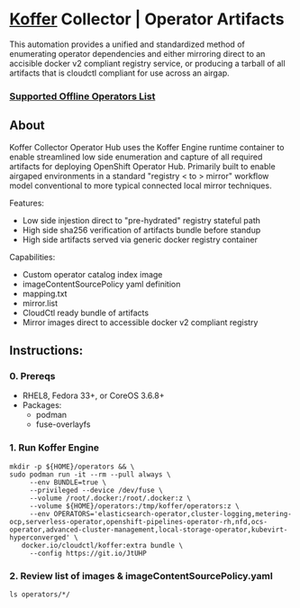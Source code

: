 # [Koffer](https://github.com/containercraft/Koffer) Collector | Operator Artifacts
This automation provides a unified and standardized method of enumerating
operator dependencies and either mirroring direct to an accisible docker v2
compliant registry service, or producing a tarball of all artifacts that is
cloudctl compliant for use across an airgap.
### [Supported Offline Operators List](https://access.redhat.com/articles/4740011)

## About
Koffer Collector Operator Hub uses the Koffer Engine runtime container to enable
streamlined low side enumeration and capture of all required artifacts for deploying
OpenShift Operator Hub. Primarily built to enable airgaped environments in a standard 
"registry < to > mirror" workflow model conventional to more typical connected 
local mirror techniques.

Features:
  - Low side injestion direct to "pre-hydrated" registry stateful path
  - High side sha256 verification of artifacts bundle before standup
  - High side artifacts served via generic docker registry container

Capabilities:
  - Custom operator catalog index image
  - imageContentSourcePolicy yaml definition
  - mapping.txt
  - mirror.list
  - CloudCtl ready bundle of artifacts
  - Mirror images direct to accessible docker v2 compliant registry

## Instructions:
### 0. Prereqs
  - RHEL8, Fedora 33+, or CoreOS 3.6.8+
  - Packages:
    - podman
    - fuse-overlayfs

### 1. Run Koffer Engine
```
mkdir -p ${HOME}/operators && \
sudo podman run -it --rm --pull always \
     --env BUNDLE=true \
     --privileged --device /dev/fuse \
     --volume /root/.docker:/root/.docker:z \
     --volume ${HOME}/operators:/tmp/koffer/operators:z \
     --env OPERATORS='elasticsearch-operator,cluster-logging,metering-ocp,serverless-operator,openshift-pipelines-operator-rh,nfd,ocs-operator,advanced-cluster-management,local-storage-operator,kubevirt-hyperconverged' \
   docker.io/cloudctl/koffer:extra bundle \
     --config https://git.io/JtUHP
```
### 2. Review list of images & imageContentSourcePolicy.yaml
```
ls operators/*/
```

